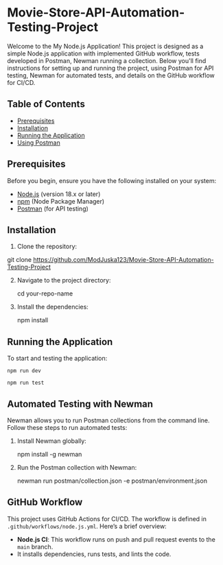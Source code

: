 # Movie-Store-API-Automation-Testing-Project

Welcome to the My Node.js Application! This project is designed as a simple Node.js application with implemented GitHub workflow, tests developed in Postman, Newman running a collection. Below you'll find instructions for setting up and running the project, using Postman for API testing, Newman for automated tests, and details on the GitHub workflow for CI/CD.

## Table of Contents

- [Prerequisites](#prerequisites)
- [Installation](#installation)
- [Running the Application](#running-the-application)
- [Using Postman](#using-postman)

## Prerequisites

Before you begin, ensure you have the following installed on your system:

- [Node.js](https://nodejs.org/) (version 18.x or later)
- [npm](https://www.npmjs.com/get-npm) (Node Package Manager)
- [Postman](https://www.postman.com/) (for API testing)

## Installation

1. Clone the repository:

git clone https://github.com/ModJuska123/Movie-Store-API-Automation-Testing-Project
    

2. Navigate to the project directory:

    
    cd your-repo-name
    

3. Install the dependencies:

    
    npm install
    

## Running the Application

To start and testing the application:

    npm run dev

    npm run test

## Automated Testing with Newman

Newman allows you to run Postman collections from the command line. Follow these steps to run automated tests:

1. Install Newman globally:

    
    npm install -g newman
    

2. Run the Postman collection with Newman:

    
    newman run postman/collection.json -e postman/environment.json
    

## GitHub Workflow

This project uses GitHub Actions for CI/CD. The workflow is defined in `.github/workflows/node.js.yml`. Here’s a brief overview:

- **Node.js CI**: This workflow runs on push and pull request events to the `main` branch.
- It installs dependencies, runs tests, and lints the code.
